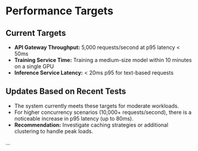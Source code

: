# Performance Targets

## Current Targets
- **API Gateway Throughput:** 5,000 requests/second at p95 latency < 50ms  
- **Training Service Time:** Training a medium-size model within 10 minutes on a single GPU  
- **Inference Service Latency:** < 20ms p95 for text-based requests

## Updates Based on Recent Tests
- The system currently meets these targets for moderate workloads.  
- For higher concurrency scenarios (10,000+ requests/second), there is a noticeable increase in p95 latency (up to 80ms).  
- **Recommendation:** Investigate caching strategies or additional clustering to handle peak loads.

... 